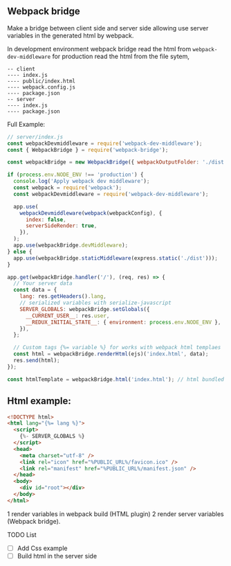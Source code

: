 ## Webpack bridge

Make a bridge between client side and server side allowing use server variables in the generated html by webpack.

In development environment webpack bridge read the html from `webpack-dev-middleware` for production read the html from the file sytem,

```
-- client
---- index.js
---- public/index.html
---- webpack.config.js
---- package.json
-- server
---- index.js
---- package.json
```

Full Example:

```js
// server/index.js
const webpackDevmiddleware = require('webpack-dev-middleware');
const { WebpackBridge } = require('webpack-bridge');

const webpackBridge = new WebpackBridge({ webpackOutputFolder: './dist' });

if (process.env.NODE_ENV !== 'production') {
  console.log('Apply webpack dev middleware');
  const webpack = require('webpack');
  const webpackDevmiddleware = require('webpack-dev-middleware');

  app.use(
    webpackDevmiddleware(webpack(webpackConfig), {
      index: false,
      serverSideRender: true,
    }),
  );
  app.use(webpackBridge.devMiddleware);
} else {
  app.use(webpackBridge.staticMiddleware(express.static('./dist')));
}

app.get(webpackBridge.handler('/'), (req, res) => {
  // Your server data
  const data = {
    lang: res.getHeaders().lang,
    // serialized variables with serialize-javascript
    SERVER_GLOBALS: webpackBridge.setGlobals({
      __CURRENT_USER__: res.user,
      __REDUX_INITIAL_STATE__: { environment: process.env.NODE_ENV },
    }),
  };

  // Custom tags {%= variable %} for works with webpack html templaes
  const html = webpackBridge.renderHtml(ejs)('index.html', data);
  res.send(html);
});
```

```js
const htmlTemplate = webpackBridge.html('index.html'); // html bundled with webpack html plugin
```

## Html example:

```html
<!DOCTYPE html>
<html lang="{%= lang %}">
  <script>
    {%- SERVER_GLOBALS %}
  </script>
  <head>
    <meta charset="utf-8" />
    <link rel="icon" href="%PUBLIC_URL%/favicon.ico" />
    <link rel="manifest" href="%PUBLIC_URL%/manifest.json" />
  </head>
  <body>
    <div id="root"></div>
  </body>
</html>
```

1 render variables in webpack build (HTML plugin)
2 render server variables (Webpack bridge).

TODO List

- [ ] Add Css example
- [ ] Build html in the server side
